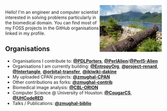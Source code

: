 <img align="right" src="https://raw.githubusercontent.com/zmughal/zmughal/master/img/cannon.jpg" alt="A rusted cannon. An island. Why? Don't worry about it." width="200">

Hello! I'm an engineer and computer scientist interested in solving problems
particularly in the biomedical domain. You can find most of my FOSS projects in the
GitHub organisations linked in my profile.

## Organisations

- Organisations I contribute to:
  [**@PDLPorters**](https://github.com/PDLPorters),
  [**@PerlAlien**](https://github.com/PerlAlien)/[**@Perl5-Alien**](https://github.com/Perl5-Alien)
- Organisations I am currently building:
  [**@EntropyOrg**](https://github.com/EntropyOrg),
  [**@project-renard**](https://github.com/project-renard),
  [**@Intertangle**](https://github.com/Intertangle),
  [**@orbital-transfer**](https://github.com/orbital-transfer),
  [**@ikiwiki-dakine**](https://github.com/ikiwiki-dakine)
- My uploaded CPAN projects:
  [**@zmughal-CPAN**](https://github.com/zmughal-CPAN)
- Other contributions as forks:
  [**@zmughal-contrib**](https://github.com/zmughal-contrib)
- Biomedical image analysis:
  [**@CBL-ORION**](https://github.com/CBL-ORION)
- Computer Science @ University of Houston:
  [**@CougarCS**](https://github.com/CougarCS),
  [**@UHCodeRED**](https://github.com/UHCodeRED)
- Talks / Publications:
  [**@zmughal-biblio**](https://github.com/zmughal-biblio)
